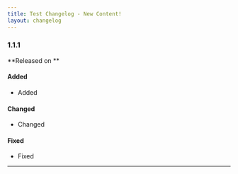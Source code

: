 ```yaml
---
title: Test Changelog - New Content!
layout: changelog
---
```


### 1.1.1
**Released on **

#### Added

* Added

#### Changed

* Changed 

#### Fixed

* Fixed
---